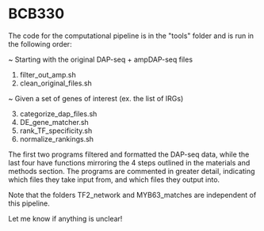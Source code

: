 # BCB330

The code for the computational pipeline is in the "tools" folder and is run in the following order:

~ Starting with the original DAP-seq + ampDAP-seq files

1) filter_out_amp.sh
2) clean_original_files.sh

~ Given a set of genes of interest (ex. the list of IRGs)

3) categorize_dap_files.sh
4) DE_gene_matcher.sh
5) rank_TF_specificity.sh
6) normalize_rankings.sh

The first two programs filtered and formatted the DAP-seq data, while the last four have functions mirroring the 4 steps outlined in the materials and methods section. The programs are commented in greater detail, indicating which files they take input from, and which files they output into.

Note that the folders TF2_network and MYB63_matches are independent of this pipeline. 

Let me know if anything is unclear!
